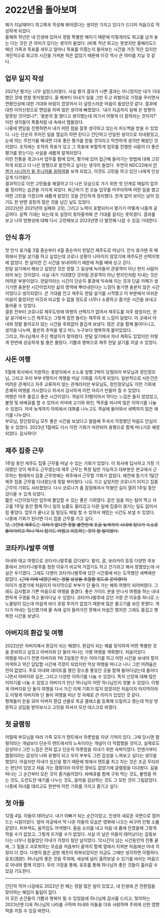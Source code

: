 # 2022년을 돌아보며  

해가 지날때마다 회고록윽 작성해 봐야겠다는 생각만 가지고 있다가 드디어 처음으로 작성하게 되었다.  
올해와 작년은 내 인생에 있어서 정말 특별한 해이기 때문에 이렇게라도 회고를 남겨 놓는 다는 것은 큰 의미가 있다는 생각이 들었다. (비록 작년 회고는 못썼지만 올해라도!)  
매년 가족과 목표를 세우고 얼마나 목표를 이뤘는지 돌아보는 시간을 가진 적은 있지만 개인적으로 회고의 시간을 가져본 적은 없었기 때문에 이것 역시 큰 의미를 지닐 것 같다.  

## 업무 일지 작성  

2021년 평가는 너무 실망스러웠다.
사실 평가 결과가 나쁜 결과는 아니었지만 내가 기대했던 것에 한참 못미쳤었다. 올 해부터 아내가 일을 그만 두고 외벌이로 가정을 꾸리면서 연봉인상에 대한 기대와 바람이 컸었어서 더 실망스러운 마음이 들었던것 같다. 결과에 대한 이의신청으로 면담을 하며 많은 생각에 빠졌었다. '내가 지금까지 일해 온 방향이 잘못된 것이었나?', '충분히 잘 했다고 생각했는데 여기서 어떻게 더 잘하라는 것이지?' 이런 생각들이 폭풍처럼 내 속에서 맴돌았다.  
나중에 면담을 진행하면서 내가 어떤 점을 잘못 생각하고 있는지 피드백을 받을 수 있었다. 나는 단순히 주어진 일을 열심히 하면 된다고 간단하고 안일한 생각으로 지내왔었고, 눈에 띄는 무언가를 해내면 더욱 좋은 평가를 받을 것이라고 막연하게 생각만 해왔던 것이었다. 조직에는 조직의 목표가 있고 그 목표에 부합하게 업무를 진행한 사람이 더 좋은 평가를 받는다는 사실을 새롭게 알게되었다.  
이런 진통을 겪고나서 업무를 함에 있어, 평가에 있어 접근해 들어가는 방법에 대해 고민하게 되었고 더 나은 방향으로 발전하고 싶다는 생각이 들었다. 우연히 NDC22에서 [언젠가 시니어가 될 주니어를 위하여](../conference/%5BNDC22%5D%20%EC%96%B8%EC%A0%A0%EA%B0%80%20%EC%8B%9C%EB%8B%88%EC%96%B4%EA%B0%80%20%EB%90%A0%20%EC%A3%BC%EB%8B%88%EC%96%B4%EB%A5%BC%20%EC%9C%84%ED%95%98%EC%97%AC.md)를 보게 되었고, 이것도 고민을 하고 있던 나에게 인상깊게 다가왔다.  
결과적으로 이런 고민들을 해결하고 더 나은 모습으로 가기 위한 첫 단계로 매일의 업무를 정리하는 습관을 가지게 되었다. 퇴근하기 전 오늘 업무를 마무리하며 어떤 일을 했고 어떤 고민을 가졌으며 새롭게 알았던 것을 간단하게 정리했다. 한게 없어 보이는 날이 있기도 한 반면 굉장히 많은 것을 남긴 날도 있었다.  
2022년은 2021년의 실패와 고민, 그리고 노력이 포함되어서 평가가 어떻게 나올까 궁금하다. 살짝 기대는 되는데 또 실망이 찾아올까봐 큰 기대를 걸지는 못하겠다. 결과를 보고 나의 방향성에 대해 다시 고민해보고 2023년엔 더 발전해 나갈 수 있길 기대한다.  

## 안식 휴가  

첫 안식 휴가를 3월 중순부터 4월 중순까지 한달간 제주도로 떠났다. 안식 휴가땐 꼭 해외에서 한달 살기를 하고 싶었는데 코로나 상황이 나아지지 않았기에 제주도란 선택지밖에 없었다. 한 달이란 긴 시간을 보내야하기 때문에 차를 배에 싣고 갔다.  
한달 살기에서 해보고 싶었던 것은 정말 그 일상에 녹아들어 관광객이 아닌 현지 사람이 되어 보는 것이었다. 사실 내가 기대했던 것처럼 관광객이 아닌 현지인처럼 지내는 것은 어려운 부분이었다. 한달이라는 시간이 단순히 풍경에 익숙해 지는 것과 단골 카페가 생기기엔 충분한 시간이었지만 삶의 영역에 뿌리내린다는 느낌이 들기엔 충분치 않은 시간이었다고 생각되었다. 큰 기대를 안고 제주도 한달 살기를 시작했고 이 부분에서 아쉬운 마음이 들었지만 이것과 비교할 수 없을 정도로 너무나 소중하고 즐거운 시간을 보내고 돌아올 수 있었다.  
결혼 전부터 코로나로 제주도밖에 여행의 선택지가 없어서 제주도를 자주 왔었지만, 한달 살기에서 느낀 제주도는 그렇게 잠깐 들리는 제주와 또 느낌이 달랐다. 이 곳에서 아내와 정말 돌아오지 않는 시간을 후회없이 즐겁게 보냈다. 많은 곳을 함께 돌아다니고, 생각을 나누며, 둘만의 추억을 쌓고 어느 누구보다 행복하게 붙어있었다.  
그리고, 하나님께서 주신 햇살이가 찾아왔다. 한달 살기에서 자녀 계획도 있었지만 이렇게 한번에 성공하게 될 줄은 몰랐다. 기쁨과 행복으로 제주 한달 살기를 지낼 수 있었다.  

## 사돈 여행  

5월에 회사에서 지원하는 휴양지에서 소노휴 양평 2박이 당첨되어 부모님과 장인장모님, 그리고 우리 부부 6명이서 여행을 떠날 기회를 가지게 되었다. 일반적으로 사돈간은 어려운 관계이고 자주 교류하지 않는 관계라지만 부모님도, 장인장모님도 이런 기회에 흔쾌히 여행을 가시겠다고 하셔서 감사하게 이런 자리가 만들어 질 수 있었다.  
여행은 아주 즐겁고 좋은 시간이었다. 객실이 51평이어서 작다는 느낌은 들지 않았었고, 불멍 및 바베큐를 할 수 있어서 저녁에 고기와 와인, 맥주를 마시며 많은 이야기를 나눌 수 있었다. 저녁 늦게까지 야외에서 대화를 나누고도 객실에 들어와서 새벽까지 많은 얘기를 나누셨다.  
부모님, 장인장모님 모두 좋은 시간을 보냈다고 말씀해 주셔서 걱정했던 마음도 안심이 될 수 있었다. 2023년 1월에도 다시 이런 기회가 마련되어 용평으로 함께 떠나기로 예정되었다. 감사하다!  

## 제주 집중 근무  

1주일 동안 제주도 집중 근무를 떠날 수 있는 기회가 있었다. 이 회사에 입사하고 가장 기대했던 것이 제주도 근무였는데 제주 근무는 특정 팀만 가능하고 대부분은 판교에서 근무하는 형태여서 집중 근무밖에는 제주에서 근무할 기회가 없었다. 예전에 동기가 1달간 제주 집중 근무를 다녀왔는데 정말 부러웠다. 나도 가고 싶었지만 코로나가 터지고 집중 근무의 기회도 사라졌었다. 다시 코로나가 좀 잠잠해져서 막혔던 길이 열려 1주일 동안 갔다올 수 있게 되었다.  
짧은 시간이었지만 업무에 몰입할 수 있는 좋은 기회였다. 같은 일을 하는 팀이 먹고 자고를 1주일 동안 함께 하니 일의 능률도 올라갔고 다른 일에 집중이 끊기는 일도 없어서 참 좋았다. 업무가 끝나고 팀 빌딩도 매일 할 수 있어서 재밌는 시간도 보낼 수 있었다. 나중에 기회가 된다면 다시 집중 근무를 가고 싶다.  
~~덧, 그런데 제주도는 자차가 없다면 정말 불편한게 조금 늦게까지 시내에 있다가 숙소로 돌아가려고 하니 택시 잡기도 어렵고 이동하는 것이 참 일이었다.~~  

## 코타키나발루 여행  

아내와 태교 여행으로 코타키나발루를 갔다왔다. 발리, 괌, 보라카이 등등 다양한 후보 중에서 코타키나발루를 정한 이유가 비교적 가깝기도 하고 건기라고 해서 정했었는데 사실은 우기였다. 그래도 다행이 코타키나발루에 있던 시간중에 비는 도착했던 새벽에만 왔었다. ~~(근데 이때 내렸던 비는 정말 상상을 초월할 정도로 쏟아졌다)~~  
아이가 생겼기에 처음이자 마지막으로 부부가 단 둘이 가는 해외 여행이 되어버렸다. 그래도 감사함과 기쁜 마음으로 여행을 즐겼다. 좋은 가이드 분을 만나서 여행을 하는 내내 편하게 구경을 하고 돌아다닐 수 있었다. 코타키나발루에 갔던 가장 큰 이유중 하나로 스노클링이 있는데 아쉽게 바다 호핑 투어가 없었기 때문에 많은 물고기를 보진 못했다. 게다가 아내는 임신했기에 물 속에 깊이 들어가진 못해서 아쉽긴 했지만 그래도 즐겁고 행복한 시간을 보냈다.  

## 아버지의 환갑 및 여행  

2022년은 아버지께서 환갑이 되는 해였다. 환갑이 되는 해를 맞이하여 어떤 특별한 것을 준비하고 싶었고 아버지와 단 둘이 떠나는 가평 여행을 계획했다. 처음이었다.  
여행을 떠나기 전엔 아버지와 1박 2일동안 무슨 이야기를 하고 어떤 시간을 보내야 할지 어색하고 약간 답답할 시간에 걱정이 되었지만 막상 여행을 떠나고 나니 그런 어려움은 전혀 없었다. 주로 아내와 데이트를 했던 장소중 좋았던 곳을 함께 돌아다녔는데 돌아다니면서 아버지와 깊은, 그리고 다양한 이야기를 나눌 수 있었다. 특히 신앙에 대해 많은 이야기를 나눌 수 있었고 아버지가 만난 하나님이 어떤 하나님인지 엿볼 수 있었다. 이렇게 아버지랑 단 둘이 여행을 다시 가긴 이제 기회가 많지 않겠지만 처음이자 마지막이라도 이렇게 아버지와 단 둘이 여행을 떠난 것 자체로 큰 의미가 있었던 것 같다.  
형제들이 돈을 모아 아버지 환갑 선물로 목공 클래스를 등록해 드릴려고 했는데 막상 방문하고 상담을 받아보시고 고민을 하셔서 모션 데스크로 바꿨다.  

## 첫 글램핑  

어릴때 부모님을 따라 가족 모두가 텐트에서 하룻밤을 지낸 기억이 있다. 그때 당시엔 캠핑이라는 개념보다 단순히 텐트에서의 노숙이라는 개념이 더 적합했을 것이고, 실제로도 감성이나 그런 느낌은 전혀 없고 단순히 하룻밤을 지내기 위한 숙박이었다. 언젠가부터 캠핑이라는 감성이 나와 유행이 되고 우리 부부도 그런 감성을 느껴보고 싶다는 생각을 했었다. 아쉽지만 아내가 임신을 했기 때문에 밖에서 텐트를 치고 자는 것은 조금 무리라는 판단이 있었고 처음 가는 캠핑이라 아무런 장비도 없었기에 글램핑을 다녀왔다. 길을 떠나는 그 순간부터 모든 것이 즐거움이었다. 바베큐를 함께 구워 먹는 것도, 불멍을 하는 것도, 도란도란 얘기를 나누는 것도, 음악을 감상하는 것도 그 모든 것이 그림같았다. 나중에 자녀를 데리고도 한번씩 이런 기회를 가지고 즐기고 싶다.  

## 첫 아들  

12월 4일. 아들이 태어났다. 내가 아빠가 되는 순간이었고, 인생의 새로운 국면으로 접어드는 시점이었다. 엄마 자궁에서 막 나온 아들의 모습은 영화에 나오는 싸구려 인형 소품같았다. 피부색도, 움직임도 어색했다. 울음 소리를 내고 처음 내 품에 안겼을때 그렇게 작을 수가 없었고, 그렇게 뜨거울 수가 없었다. 사실 이 날은 아들이 태어났다는 감동보다는 너무나 힘들었던 아내가 걱정이 됬던 날이었다. 12시간이 넘는 시간동안의 진통 끝에, 그 힘들고 괴로워하는 모습을 처음부터 끝까지 함께 옆에서 지켜본 마음에선 아내 걱정이 더 컸다. 다행히 몸은 금방 깨끗이 회복되었지만 지금도 그때만 생각하면 아찔하다.  
유호(流好). 하나님의 좋은 것을 주위에, 세상에 널리 흘려보낼 수 있기를 바라는 마음으로 아내와 함께 지었다. 우리 가정을 통해, 유호를 통해 하나님의 좋은 것들이 흘러갈 수 있길 기도한다.  

---

간단히 적어 나감에도 2022년 한 해는 정말 많은 일이 있었고, 내 인생에 큰 전환점을 맞이하는 해임이 틀림이 없다.  
이 모든 순간들이 기쁨과 행복이 될 수 있었음에 하나님께 감사를 드리고, 맞이하는 2023년엔 더욱 하나님의 나라를 구하며 아내와 아들을 더욱 사랑하며 주위에 선한 영향력을 끼칠 수 있길 바란다.  